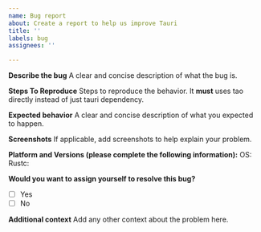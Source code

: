 ```yaml
---
name: Bug report
about: Create a report to help us improve Tauri
title: ''
labels: bug
assignees: ''

---
```


**Describe the bug**
A clear and concise description of what the bug is.

**Steps To Reproduce**
Steps to reproduce the behavior. It **must** uses tao directly instead of just tauri dependency.

**Expected behavior**
A clear and concise description of what you expected to happen.

**Screenshots**
If applicable, add screenshots to help explain your problem.

**Platform and Versions (please complete the following information):**
OS:
Rustc:

**Would you want to assign yourself to resolve this bug?**
- [ ] Yes
- [ ] No

**Additional context**
Add any other context about the problem here.

